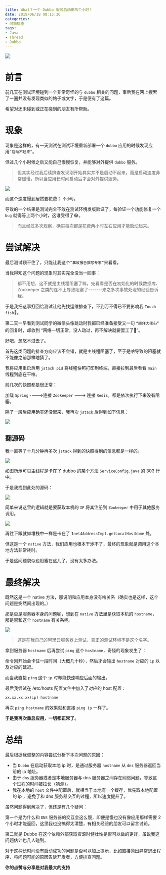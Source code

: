```yaml
---
title: What？一个 Dubbo 服务启动要两个小时！
date: 2019/06/18 08:15:36 
categories: 
- 问题排查
tags: 
- Java
- Thread
- Dubbo
---
```


![](https://i.loli.net/2019/07/04/5d1e14ea0052047268.jpg)


# 前言

前几天在测试环境碰到一个非常奇怪的与 `dubbo` 相关的问题，事后我在网上搜索了一圈并没有发现类似的帖子或文字，于是便有了这篇。

希望对还未碰到或正在碰到的朋友有所帮助。

<!--more-->

# 现象

现象是这样的，有一天测试在测试环境重新部署一个 `dubbo` 应用的时候发现应用`“启动不起来”`。

但过几个小时候之后又能自己慢慢恢复，并能够对外提供 `dubbo` 服务。

> 但其实经过我后续排查发现刚开始其实并不是启动不起来，而是启动速度非常缓慢，所以当应用长时间启动后才会对外提供服务。

![](https://i.loli.net/2019/07/04/5d1e14eb2d3b613329.jpg)

而这个速度慢到居然要花费 `2 个小时`。

导致的一个结果是测试完全不敢在测试环境发版验证了，每验证一个功能修复一个 `bug` 就得等上两个小时，这谁受得了😂。

> 而且经过多次观察，确实每次都是花费两小时左右应用才能启动起来。

# 尝试解决

最后测试顶不住了，只能让我这个`“事故报告撰写专家”`来看看。

当我得知这个问题的现象时其实完全没当一回事：

> 都不用想，这不就是主线程阻塞了嘛，先看看是否在初始化的时候数据库、Zookeeper 之类的连不上导致阻塞了-------来之多次事故处理的经验告诉我。


于是我把这事打回给测试让他先找运维排查下，不到万不得已不要影响我 `Touch fish`🐳。

第二天一早看到测试同学的微信头像跳动时我都已经准备接受又一句 `“膜拜大佬👍”` 的回复时，却收到 “网络一切正常，没人动过，再不解决就要罢工了🤬”。


好吧，忽悠不过去了。

首先这类问题的排查方向应该不会错，就是主线程阻塞了，至于是啥导致的阻塞就不能像之前那样瞎猜了。

我将应用重启后用 `jstack pid` 将线程快照打印到终端，直接拉到最后看看 `main` 线程到底在干啥。

前几次的快照都是很正常：

加载 `Spring` ---->连接 `Zookeeper` ---> 连接 `Redis`，都是依次执行下来没有阻塞。


隔了一段后应用确实还没起来，我再次 `jstack` 后得到如下信息：

![](https://i.loli.net/2019/07/04/5d1e14ec2185426171.jpg)

## 翻源码

我一直等了十几分钟再多次 `jstack` 得到的快照得到的信息都是一样的。

![](https://i.loli.net/2019/07/04/5d1e14ec2185426171.jpg)

如图所示可见主线程是卡在了 dubbo 的某个方法 `ServiceConfig.java` 的 303 行中。

于是我找到此处的源码：

![](https://i.loli.net/2019/07/04/5d1e14ec68e8259933.jpg)

简单来说这里的逻辑就是要获取本机的 `IP` 将其注册到 `Zookeeper` 中用于其他服务调用。

![](https://i.loli.net/2019/07/04/5d1e14eca624d69950.jpg)

再往下跟就如堆栈中一样是卡在了 `Inet4AddressImpl.getLocalHostName` 处。


但这是一个 `native` 方法，我们应用也根本干涉不了，最终的现象就是调用这个本地方法非常耗时。

于是这问题貌似也阻塞在这儿了，没有太多办法。

# 最终解决

既然这是一个 native 方法，那说明和应用本身没有啥关系（确实也是这样，这个问题是突然间出现的。）

那是否是服务器本身的问题呢，想到在 `native` 方法里是获取本机的 `hostname`，那是否和这个 `hostname` 有关系呢。

![](https://i.loli.net/2019/07/04/5d1e14ecd59a795394.jpg)

> 这是在我自己的阿里云服务器上测试，真正的测试环境不是这个名字。


拿到服务器 `hostname` 后再尝试 `ping` 这个 `hostname`，奇怪的现象发生了：

命令刚开始会卡住一段时间（大概几十秒），然后才会输出 `hostname` 对应的 `ip` 以及对应的延迟。

而当我直接 `ping` 这个 `ip` 时却能快速响应后面的输出。

最后我尝试在 /etc/hosts 配置文件中加入了对应的 host 配置：

```xml
xx.xx.xx.xx(ip) hostname
```

再次 `ping hostname` 的效果就和直接 `ping ip` 一样了。

**于是我再次重启应用，一切都正常了。**

# 总结

最后根据我调整的内容尝试分析下本次问题的原因：

- 当 `Dubbo` 在启动获取本地 ip 时，是通过服务器 `hostname` 从 `dns` 服务器返回当前的 ip 地址。
- 由于 `dns` 服务器或者是本地服务器与 dns 服务器之间存在网络问题，导致这个过程的时间被拉长（猜测）。
- 我在本地的 `host` 文件中配置后，就相当于本地有一个缓存，优先取本地配置的 ip ，避免了和 dns 服务器交互的过程，所以速度提升了。


虽然问题得到解决了，但还是有几个疑问：

第一个是为什么和 `DNS` 服务器的交互会这么慢，即便是慢也没有像应用那样需要 2 个小时才能返回，这里我也没搞得太清楚，有相关经验的朋友可以留言讨论。

第二就是 Dubbo 在这个依赖外部获取资源时健壮性是否可以做的更好，虽说我这问题估计也几人碰到。

对于这种长时间没有启动成功的问题是否可以加上提示，比如直接抛出异常退出程序，将问题可能的原因告诉开发者，方便排查问题。

**你的点赞与分享是对我最大的支持**

